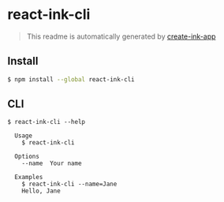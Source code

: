 # react-ink-cli

> This readme is automatically generated by [create-ink-app](https://github.com/vadimdemedes/create-ink-app)


## Install

```bash
$ npm install --global react-ink-cli
```


## CLI

```
$ react-ink-cli --help

  Usage
    $ react-ink-cli

  Options
    --name  Your name

  Examples
    $ react-ink-cli --name=Jane
    Hello, Jane
```

